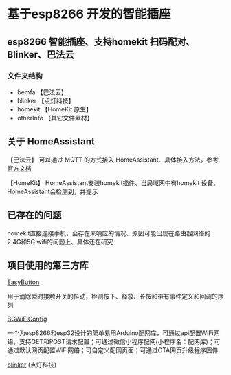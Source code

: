 # 基于esp8266 开发的智能插座

## esp8266 智能插座、支持homekit 扫码配对、Blinker、巴法云

### 文件夹结构
* bemfa     【巴法云】
* blinker   【点灯科技】
* homekit   【HomeKit 原生】
* otherInfo 【其它文件素材】

## 关于 HomeAssistant

【巴法云】 可以通过 MQTT 的方式接入 HomeAssistant、具体接入方法，参考 [官方文档](https://cloud.bemfa.com/docs/#/)

【HomeKit】 HomeAssistant安装homekit插件、当局域网中有homekit 设备、HomeAssistant会检测到，并提示

## 已存在的问题
homekit直接连接手机，会存在未响应的情况、原因可能出现在路由器网络的 2.4G和5G wifi的问题上、具体还在研究

## 项目使用的第三方库 

[EasyButton](https://github.com/evert-arias/EasyButton) 

用于消除瞬时接触开关的抖动，检测按下、释放、长按和带有事件定义和回调的序列

[BGWiFiConfig](https://github.com/fish-five/BGWiFiConfig)

一个为esp8266和esp32设计的简单易用Arduino配网库，可通过api配置WiFi网络，支持GET和POST请求配置；可通过微信小程序配网(小程序名：配网库)；可通过默认网页配置WiFi网络；可自定义配网页面；可通过OTA网页升级程序固件

[blinker](https://github.com/blinker-iot/blinker-library) (点灯科技)
